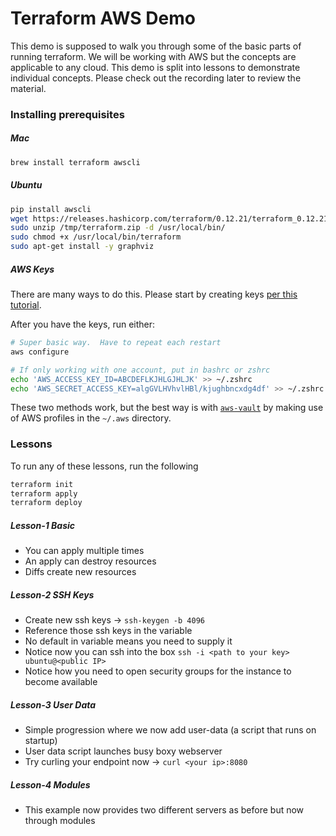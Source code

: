 # Terraform AWS Demo

This demo is supposed to walk you through some of the basic parts of running terraform.  We will be working with AWS but
 the concepts are applicable to any cloud. This demo is split into lessons to demonstrate individual concepts. Please 
 check out the recording later to review the material. 

### Installing prerequisites 

##### Mac
```bash
brew install terraform awscli 
```

##### Ubuntu
```bash
pip install awscli 
wget https://releases.hashicorp.com/terraform/0.12.21/terraform_0.12.21_linux_amd64.zip -O /tmp/terraform.zip 
sudo unzip /tmp/terraform.zip -d /usr/local/bin/
sudo chmod +x /usr/local/bin/terraform
sudo apt-get install -y graphviz
```

##### AWS Keys 
There are many ways to do this. Please start by creating keys [per this tutorial](https://www.notion.so/insightx/AWS-Keys-Tutorial-175fa12e9b5b43509235a97fca275653). 

After you have the keys, run either:
```bash
# Super basic way.  Have to repeat each restart 
aws configure 
```

```bash
# If only working with one account, put in bashrc or zshrc 
echo 'AWS_ACCESS_KEY_ID=ABCDEFLKJHLGJHLJK' >> ~/.zshrc 
echo 'AWS_SECRET_ACCESS_KEY=algGVLHVhvlHBl/kjughbncxdg4df' >> ~/.zshrc 
```

These two methods work, but the best way is with [`aws-vault`](https://github.com/99designs/aws-vault) by making use of 
AWS profiles in the `~/.aws` directory.  
 

### Lessons 

To run any of these lessons, run the following 
```bash
terraform init
terraform apply
terraform deploy 
```

##### Lesson-1 Basic 

- You can apply multiple times
- An apply can destroy resources 
- Diffs create new resources

##### Lesson-2 SSH Keys 

- Create new ssh keys -> `ssh-keygen -b 4096`
- Reference those ssh keys in the variable 
- No default in variable means you need to supply it
- Notice now you can ssh into the box `ssh -i <path to your key> ubuntu@<public IP>`
- Notice how you need to open security groups for the instance to become available 

##### Lesson-3 User Data  

- Simple progression where we now add user-data (a script that runs on startup)
- User data script launches busy boxy webserver 
- Try curling your endpoint now -> `curl <your ip>:8080`

##### Lesson-4 Modules

- This example now provides two different servers as before but now through modules 

